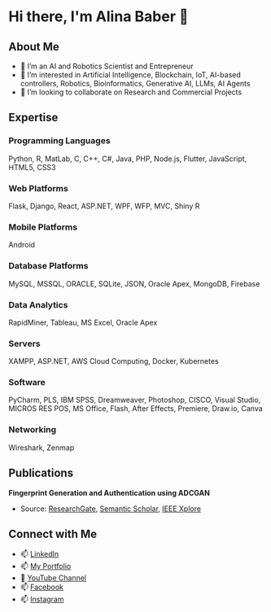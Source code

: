 # Hi there, I'm Alina Baber 👋

## About Me
- 🌱 I’m an AI and Robotics Scientist and Entrepreneur
- 👀 I’m interested in Artificial Intelligence, Blockchain, IoT, AI-based controllers, Robotics, Bioinformatics, Generative AI, LLMs, AI Agents
- 💞️ I’m looking to collaborate on Research and Commercial Projects

## Expertise
### Programming Languages
Python, R, MatLab, C, C++, C#, Java, PHP, Node.js, Flutter, JavaScript, HTML5, CSS3

### Web Platforms
Flask, Django, React, ASP.NET, WPF, WFP, MVC, Shiny R

### Mobile Platforms
Android

### Database Platforms
MySQL, MSSQL, ORACLE, SQLite, JSON, Oracle Apex, MongoDB, Firebase

### Data Analytics
RapidMiner, Tableau, MS Excel, Oracle Apex

### Servers
XAMPP, ASP.NET, AWS Cloud Computing, Docker, Kubernetes

### Software
PyCharm, PLS, IBM SPSS, Dreamweaver, Photoshop, CISCO, Visual Studio, MICROS RES POS, MS Office, Flash, After Effects, Premiere, Draw.io, Canva

### Networking
Wireshark, Zenmap

## Publications
**Fingerprint Generation and Authentication using ADCGAN**
- Source: [ResearchGate](https://www.researchgate.net/publication/372429310_Fingerprint_generation_and_authentication_though_Adaptive_convolution_generative_adversarial_network_ADCGAN), [Semantic Scholar](https://www.semanticscholar.org/paper/Fingerprint-generation-and-authentication-though-Mustafa-Zehra/a810bb649e887f80476d4deecae786049616da19), [IEEE Xplore](https://ieeexplore.ieee.org/document/10178664)

## Connect with Me
- 📫 [LinkedIn](https://www.linkedin.com/in/alina-baber-92198481/)
- 📫 [My Portfolio](#) 
- 👀 [YouTube Channel](https://www.youtube.com/@alinababer4129)
- 📫 [Facebook](https://web.facebook.com/Alina.Baber)
- 📫 [Instagram](https://www.instagram.com/alinababerofficial)

<!---
AlinaBaber/AlinaBaber is a ✨ special ✨ repository because its `README.md` (this file) appears on your GitHub profile.
You can click the Preview link to take a look at your changes.
--->

